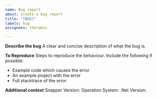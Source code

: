 ```yaml
---
name: Bug report
about: Create a bug report
title: "[BUG]"
labels: bug
assignees: theramis

---
```


**Describe the bug**
A clear and concise description of what the bug is.

**To Reproduce**
Steps to reproduce the behaviour. 
Include the following if possible:
- Example code which causes the error
- An example project with the error
- Full stacktrace of the error

**Additional context**
Snapper Version: 
Operation System: 
.Net Version:
